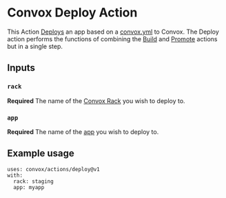 # Convox Deploy Action
This Action [Deploys](https://docs.convox.com/introduction/getting-started#deploy-your-application) an app based on a [convox.yml](https://docs.convox.com/application/convox-yml) to Convox. The Deploy action performs the functions of combining the [Build](../build) and [Promote](../promote) actions but in a single step.

## Inputs
### `rack`
**Required** The name of the [Convox Rack](https://docs.convox.com/introduction/rack) you wish to deploy to.
### `app`
**Required** The name of the [app](https://docs.convox.com/deployment/creating-an-application) you wish to deploy to.

## Example usage
```
uses: convox/actions/deploy@v1
with:
  rack: staging
  app: myapp
```